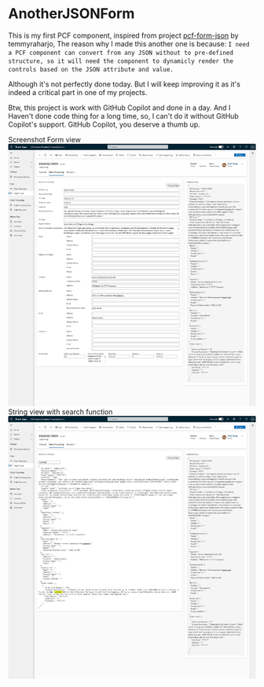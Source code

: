 # AnotherJSONForm
This is my first PCF component, inspired from project [pcf-form-json](https://github.com/temmyraharjo/pcf-form-json) by temmyraharjo, The reason why I made this another one is because:
``
I need a PCF component can convert from any JSON without to pre-defined structure, so it will need the component to dynamicly render the controls based on the JSON attribute and value.
``

Although it's not perfectly done today. But I will keep improving it as it's indeed a critical part in one of my projects.

Btw, this project is work with GitHub Copilot and done in a day. And I Haven't done code thing for a long time, so, I can't do it without GitHub Copilot's support. GitHub Copilot, you deserve a thumb up.

Screenshot
Form view
![alt text](image.png)
String view with search function
![alt text](image-1.png)
